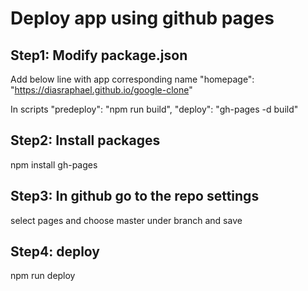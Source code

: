 # Deploy app using github pages

## Step1: Modify package.json

Add below line with app corresponding name
"homepage": "https://diasraphael.github.io/google-clone"

In scripts
"predeploy": "npm run build",
"deploy": "gh-pages -d build"

## Step2: Install packages

npm install gh-pages

## Step3: In github go to the repo settings

select pages and choose master under branch and save

## Step4: deploy

npm run deploy
